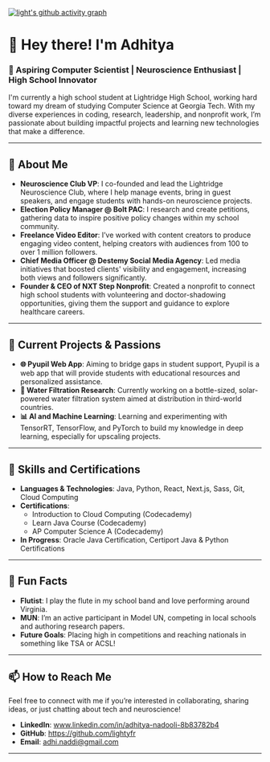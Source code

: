 [![light's github activity graph](https://github-readme-activity-graph.vercel.app/graph?username=lightyfr&theme=high-contrast)](https://github.com/lightyfr/github-readme-activity-graph)
# 👋 Hey there! I'm Adhitya

### 🚀 Aspiring Computer Scientist | Neuroscience Enthusiast | High School Innovator

I'm currently a high school student at Lightridge High School, working hard toward my dream of studying Computer Science at Georgia Tech. With my diverse experiences in coding, research, leadership, and nonprofit work, I’m passionate about building impactful projects and learning new technologies that make a difference.

---

## 🌟 About Me

- **Neuroscience Club VP**: I co-founded and lead the Lightridge Neuroscience Club, where I help manage events, bring in guest speakers, and engage students with hands-on neuroscience projects.  
- **Election Policy Manager @ Bolt PAC**: I research and create petitions, gathering data to inspire positive policy changes within my school community.
- **Freelance Video Editor**: I’ve worked with content creators to produce engaging video content, helping creators with audiences from 100 to over 1 million followers.  
- **Chief Media Officer @ Destemy Social Media Agency**: Led media initiatives that boosted clients' visibility and engagement, increasing both views and followers significantly.  
- **Founder & CEO of NXT Step Nonprofit**: Created a nonprofit to connect high school students with volunteering and doctor-shadowing opportunities, giving them the support and guidance to explore healthcare careers.

---

## 🧠 Current Projects & Passions

- **🌐 Pyupil Web App**: Aiming to bridge gaps in student support, Pyupil is a web app that will provide students with educational resources and personalized assistance.
- **🔬 Water Filtration Research**: Currently working on a bottle-sized, solar-powered water filtration system aimed at distribution in third-world countries.
- **📊 AI and Machine Learning**: Learning and experimenting with TensorRT, TensorFlow, and PyTorch to build my knowledge in deep learning, especially for upscaling projects.

---

## 📜 Skills and Certifications

- **Languages & Technologies**: Java, Python, React, Next.js, Sass, Git, Cloud Computing
- **Certifications**: 
  - Introduction to Cloud Computing (Codecademy)
  - Learn Java Course (Codecademy)
  - AP Computer Science A (Codecademy)
- **In Progress**: Oracle Java Certification, Certiport Java & Python Certifications

---

## 💬 Fun Facts

- **Flutist**: I play the flute in my school band and love performing around Virginia.
- **MUN**: I’m an active participant in Model UN, competing in local schools and authoring research papers.
- **Future Goals**: Placing high in competitions and reaching nationals in something like TSA or ACSL!

---

## 📫 How to Reach Me

Feel free to connect with me if you’re interested in collaborating, sharing ideas, or just chatting about tech and neuroscience!

- **LinkedIn**: www.linkedin.com/in/adhitya-nadooli-8b83782b4
- **GitHub**: https://github.com/lightyfr
- **Email**: adhi.naddi@gmail.com

---

